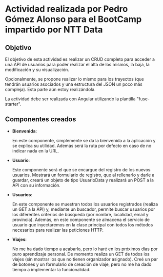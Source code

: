 # Actividad realizada por Pedro Gómez Alonso para el BootCamp impartido por NTT Data

## Objetivo

El objetivo de esta actividad es realizar un CRUD completo para acceder a una API de usuarios para poder realizar el alta de los mismos, la baja, la modificación y su visualización.

Opcionalmente, se propone realizar lo mismo para los trayectos (que tendrán usuarios asociados y una estructura del JSON un poco más compleja). Esta parte aún estoy realizándola.

La actividad debe ser realizada con Angular utilizando la plantilla "fuse-starter". 

## Componentes creados
* **Bienvenida**: 

    En este componente, simplemente se da la bienvenida a la aplicación y se explica su utilidad. Además será la ruta por defecto en caso de no indicar nada en la URL.
* **Usuario**: 

    Este componente será el que se encargue del registro de los nuevos usuarios. Mostrará un formulario de registro, que al rellenarlo y darle a guardar, creará un objeto
de tipo UsuarioData y realizará un POST a la API con su información.
* **Usuarios**: 

    En este componente se muestran todos los usuarios registrados (realiza un GET a la API) y, mediante un buscador, permite buscar usuarios por los diferentes criterios
de búsqueda (por nombre, localidad, email y provincia). Además, en este componente se almacena el servicio de usuario que inyectaremos en la clase principal con todos los métodos necesarios
para realizar las peticiones HTTP.
* **Viajes**: 

    No me ha dado tiempo a acabarlo, pero lo haré en los próximos días por puro aprendizaje personal. De momento realiza un GET de todos los viajes (sin mostrar los que no tienen
organizador asignado). Creé un par de botones y un formulario de creación de viaje, pero no me ha dado tiempo a implementar la funcionalidad.
